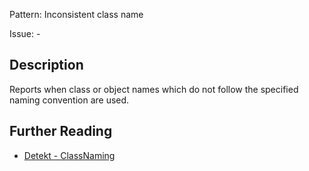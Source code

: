 Pattern: Inconsistent class name

Issue: -

## Description

Reports when class or object names which do not follow the specified naming convention are used.

## Further Reading

* [Detekt - ClassNaming](https://detekt.dev/docs/rules/naming/#classnaming)